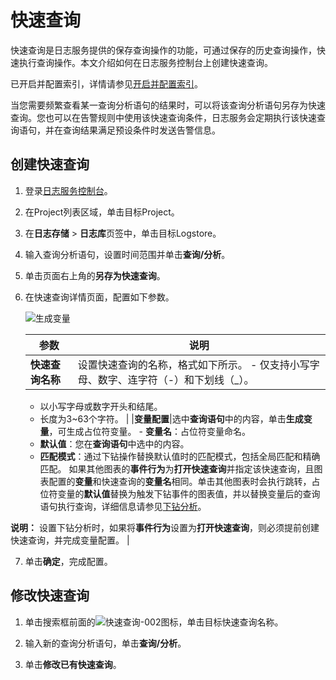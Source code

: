 # 快速查询

快速查询是日志服务提供的保存查询操作的功能，可通过保存的历史查询操作，快速执行查询操作。本文介绍如何在日志服务控制台上创建快速查询。

已开启并配置索引，详情请参见[开启并配置索引](/cn.zh-CN/查询与分析/开启并配置索引.md)。

当您需要频繁查看某一查询分析语句的结果时，可以将该查询分析语句另存为快速查询。您也可以在告警规则中使用该快速查询条件，日志服务会定期执行该快速查询语句，并在查询结果满足预设条件时发送告警信息。

## 创建快速查询

1.  登录[日志服务控制台](https://sls.console.aliyun.com)。

2.  在Project列表区域，单击目标Project。

3.  在**日志存储** \> **日志库**页签中，单击目标Logstore。

4.  输入查询分析语句，设置时间范围并单击**查询/分析**。

5.  单击页面右上角的**另存为快速查询**。

6.  在快速查询详情页面，配置如下参数。

    ![生成变量](https://static-aliyun-doc.oss-cn-hangzhou.aliyuncs.com/assets/img/zh-CN/2011382061/p10770.png)

    |参数|说明|
    |--|--|
    |**快速查询名称**|设置快速查询的名称，格式如下所示。     -   仅支持小写字母、数字、连字符（-）和下划线（\_）。
    -   以小写字母或数字开头和结尾。
    -   长度为3~63个字符。 |
    |**变量配置**|选中**查询语句**中的内容，单击**生成变量**，可生成占位符变量。     -   **变量名**：占位符变量命名。
    -   **默认值**：您在**查询语句**中选中的内容。
    -   **匹配模式**：通过下钻操作替换默认值时的匹配模式，包括全局匹配和精确匹配。
如果其他图表的**事件行为**为**打开快速查询**并指定该快速查询，且图表配置的**变量**和快速查询的**变量名**相同。单击其他图表时会执行跳转，占位符变量的**默认值**替换为触发下钻事件的图表值，并以替换变量后的查询语句执行查询，详细信息请参见[下钻分析](/cn.zh-CN/可视化与告警/仪表盘/下钻分析.md)。

**说明：** 设置下钻分析时，如果将**事件行为**设置为**打开快速查询**，则必须提前创建快速查询，并完成变量配置。 |

7.  单击**确定**，完成配置。


## 修改快速查询

1.  单击搜索框前面的![快速查询-002](https://static-aliyun-doc.oss-cn-hangzhou.aliyuncs.com/assets/img/zh-CN/6047282061/p103650.png)图标，单击目标快速查询名称。

2.  输入新的查询分析语句，单击**查询/分析**。

3.  单击**修改已有快速查询**。



